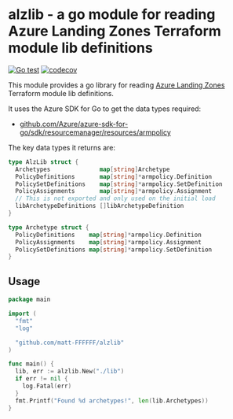 # alzlib - a go module for reading Azure Landing Zones Terraform module lib definitions

[![Go test](https://github.com/matt-FFFFFF/alzlib/actions/workflows/go-test.yml/badge.svg)](https://github.com/matt-FFFFFF/alzlib/actions/workflows/go-test.yml) [![codecov](https://codecov.io/gh/matt-FFFFFF/alzlib/branch/main/graph/badge.svg?token=8A28XRERB2)](https://codecov.io/gh/matt-FFFFFF/alzlib)

This module provides a go library for reading [Azure Landing Zones](https://github.com/Azure/terraform-azurerm-caf-enterprise-scale) Terraform module lib definitions.

It uses the Azure SDK for Go to get the data types required:

* [github.com/Azure/azure-sdk-for-go/sdk/resourcemanager/resources/armpolicy](https://github.com/Azure/azure-sdk-for-go/tree/main/sdk/resourcemanager/resources/armpolicy)

The key data types it returns are:

```go
type AlzLib struct {
  Archetypes              map[string]Archetype
  PolicyDefinitions       map[string]*armpolicy.Definition
  PolicySetDefinitions    map[string]*armpolicy.SetDefinition
  PolicyAssignments       map[string]*armpolicy.Assignment
  // This is not exported and only used on the initial load
  libArchetypeDefinitions []libArchetypeDefinition
}

type Archetype struct {
  PolicyDefinitions    map[string]*armpolicy.Definition
  PolicyAssignments    map[string]*armpolicy.Assignment
  PolicySetDefinitions map[string]*armpolicy.SetDefinition
}
```

## Usage

```go
package main

import (
  "fmt"
  "log"

  "github.com/matt-FFFFFF/alzlib"
)

func main() {
  lib, err := alzlib.New("./lib")
  if err != nil {
    log.Fatal(err)
  }
  fmt.Printf("Found %d archetypes!", len(lib.Archetypes))
}
```
